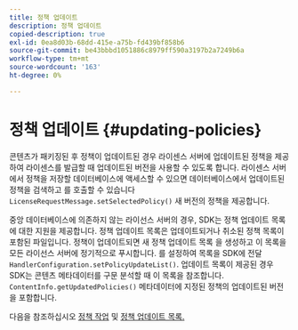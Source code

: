 ```yaml
---
title: 정책 업데이트
description: 정책 업데이트
copied-description: true
exl-id: 0ea8d03b-68dd-415e-a75b-fd439bf858b6
source-git-commit: be43bbbd1051886c8979ff590a3197b2a7249b6a
workflow-type: tm+mt
source-wordcount: '163'
ht-degree: 0%

---
```


# 정책 업데이트 {#updating-policies}

콘텐츠가 패키징된 후 정책이 업데이트된 경우 라이센스 서버에 업데이트된 정책을 제공하여 라이센스를 발급할 때 업데이트된 버전을 사용할 수 있도록 합니다. 라이센스 서버에서 정책을 저장할 데이터베이스에 액세스할 수 있으면 데이터베이스에서 업데이트된 정책을 검색하고 를 호출할 수 있습니다 `LicenseRequestMessage.setSelectedPolicy()` 새 버전의 정책을 제공합니다.

중앙 데이터베이스에 의존하지 않는 라이선스 서버의 경우, SDK는 정책 업데이트 목록에 대한 지원을 제공합니다. 정책 업데이트 목록은 업데이트되거나 취소된 정책 목록이 포함된 파일입니다. 정책이 업데이트되면 새 정책 업데이트 목록 을 생성하고 이 목록을 모든 라이선스 서버에 정기적으로 푸시합니다. 를 설정하여 목록을 SDK에 전달 `HandlerConfiguration.setPolicyUpdateList()`. 업데이트 목록이 제공된 경우 SDK는 콘텐츠 메타데이터를 구문 분석할 때 이 목록을 참조합니다. `ContentInfo.getUpdatedPolicies()` 메타데이터에 지정된 정책의 업데이트된 버전을 포함합니다.

다음을 참조하십시오 [정책 작업](../../../aaxs-protecting-content/content-working-with-policies/content-working-with-policies-overview.md) 및 [정책 업데이트 목록.](/help/digital-rights-management/protecting-content/working-policies-overview/policy-update-lists/working-with-policy-update-lists.md)
